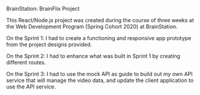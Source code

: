 BrainStation: BrainFlix Project

This React/Node.js project was created during the course of three weeks at the Web Development Program (Spring Cohort 2020) at BrainStation.

On the Sprint 1: I had to create a functioning and responsive app prototype from the project designs provided.

On the Sprint 2: I had to enhance what was built in Sprint 1 by creating different routes.

On the Sprint 3: I had to use the mock API as guide to build out my own API service that will manage the video data, and update the client application to use the API service.

